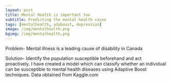 ```yaml
---
layout: post
title: Mental Health is important too 
subtitle: Predicting the mental health cases  
tags: [mentalhealth, adaboost, depression]
image: /img/mentalhealth.png
bgimg: /img/mentalhealth.png
---
```

Problem- Mental illness is a leading cause of disability in Canada

Solution- Identify the population susceptible beforehand and act proactively. I have created a model which can classify whether an individual can be susceptible to mental health diseases using Adaptive Boost techniques. Data obtained from Kaggle.com
